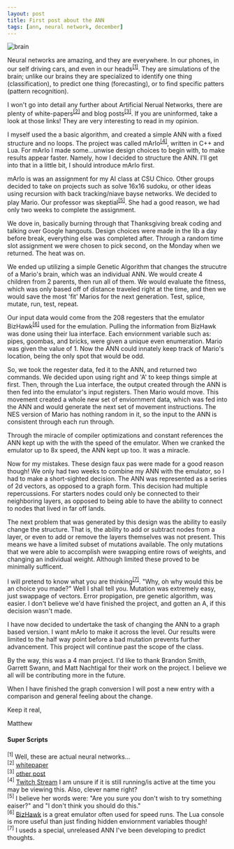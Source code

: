 ```yaml
---
layout: post
title: First post about the ANN
tags: [ann, neural network, december]
---
```


![brain](http://www.extremetech.com/wp-content/uploads/2015/10/neural-networks-3.jpg)

Neural networks are amazing, and they are everywhere.  In our phones, in our self driving cars, and even in our heads<sup>[[1]](#1)</sup>.  They are simulations of the brain; unlike our brains they are specialized to identify one thing (classification), to predict one thing (forecasting), or to find specific patters (pattern recognition).


I won't go into detail any further about Artificial Nerual Networks, there are plenty of white-papers<sup>[[2]](#2)</sup> and blog posts<sup>[[3]](#3)</sup>.  If you are uninformed, take a look at those links!  They are very interesting to read in my opinion.

I myself used the a basic algorithm, and created a simple ANN with a fixed structure and no loops.  The project was called mArIo<sup>[[4]](#4)</sup>, written in C++ and Lua.  For mArIo I made some...unwise design choices to begin with, to make results appear faster.  Namely, how I decided to structure the ANN.  I'll get into that in a little bit, I should introduce mArIo first.

mArIo is was an assignment for my AI class at CSU Chico.  Other groups decided to take on projects such as solve 16x16 sudoku, or other ideas using recursion with back tracking/niave bayse networks.  We decided to play Mario.  Our professor was skeptial<sup>[[5]](#5)</sup>.  She had a good reason, we had only two weeks to complete the assignment.

We dove in, basically burning through that Thanksgiving break coding and talking over Google hangouts.  Design choices were made in the lib a day before break, everything else was completed after.  Through a random time slot assignment we were chosen to pick second, on the Monday when we returned.  The heat was on.

  We ended up utilizing a simple Genetic Algorithm that changes the strucutre of a Mario's brain, which was an individual ANN.  We would create 4 children from 2 parents, then run all of them.  We would evaluate the fitness, which was only based off of distance traveled right at the time, and then we would save the most 'fit' Marios for the next generation.  Test, splice, mutate, run, test, repeat.

Our input data would come from the 208 regesters that the emulator BizHawk<sup>[[6]](#6)</sup> used for the emulation.  Pulling the information from BizHawk was done using their lua interface.  Each enviornment variable such as: pipes, goombas, and bricks, were given a unique even enumeration.  Mario was given the value of 1.  Now the ANN could innately keep track of Mario's location, being the only spot that would be odd.  

So, we took the regester data, fed it to the ANN, and returned two commands.  We decided upon using right and 'A' to keep things simple at first.  Then, through the Lua interface, the output created through the ANN is then fed into the emulator's input registers.  Then Mario would move.  This movement created a whole new set of enviornment data, which was fed into the ANN and would generate the next set of movement instructions.  The NES version of Mario has nothing random in it, so the input to the ANN is consistent through each run through.

Through the miracle of compiler optimizations and constant references the ANN kept up with the with the speed of the emulator.  When we cranked the emulator up to 8x speed, the ANN kept up too.  It was a miracle.

Now for my mistakes.  These design faux pas were made for a good reason though!  We only had two weeks to combine my ANN with the emulator, so I had to make a short-sighted decision.  The ANN was represented as a series of 2d vectors, as opposed to a graph form.  This decision had multiple repercussions.  For starters nodes could only be connected to their neighboring layers, as opposed to being able to have the ability to connect to nodes that lived in far off lands.  

The next problem that was generated by this design was the ability to easily change the structure.  That is, the ability to add or subtract nodes from a layer, or even to add or remove the layers themselves was not present.  This means we have a limited subset of mutations available.  The only mutations that we were able to accomplish were swapping entire rows of weights, and changing an individual weight.  Although limited these proved to be minimally sufficent.

I will pretend to know what you are thinking<sup>[[7]](#7)</sup>.  "Why, oh why would this be an choice you made?"  Well I shall tell you.  Mutation was extremely easy, just swappage of vectors.  Error propigation, pre genetic algorithm, was easier.  I don't believe we'd have finished the project, and gotten an A, if this decision wasn't made.

I have now decided to undertake the task of changing the ANN to a graph based version.  I want mArIo to make it across the level.  Our results were limited to the half way point before a bad mutation prevents further advancement.  This project will continue past the scope of the class.

By the way, this was a 4 man project.  I'd like to thank Brandon Smith, Garrett Swann, and Matt Nachtigal for their work on the project.  I believe we all will be contributing more in the future.

When I have finished the graph conversion I will post a new entry with a comparison and general feeling about the change.

Keep it real,

Matthew


#### Super Scripts
<sup id="1">[1]</sup> Well, these are actual neural networks...<br />
<sup id="2">[2]</sup> [whitepaper](http://www.roguewave.com/getattachment/80bd5b86-ea29-457a-a0e1-db07e4cc5157/Neural-Networks-An-Introductiontarget=)<br />
<sup id="3">[3]</sup> [other post](http://www.psych.utoronto.ca/users/reingold/courses/ai/cache/neural2.html)<br />
<sup id="4">[4]</sup> [Twitch Stream](https://www.twitch.tv/chrynde)  I am unsure if it is still running/is active at the time you may be viewing this.  Also, clever name right?<br />
<sup id="5">[5]</sup> I believe her words were: "Are you sure you don't wish to try something eaiser?" and "I don't think you should do this."<br />
<sup id="6">[6]</sup> [BizHawk](http://tasvideos.org/Bizhawk.html) is a great emulator often used for speed runs.  The Lua console is more useful than just finding hidden enviornment variables though!<br />
<sup id="7">[7]</sup> I useds a special, unreleased ANN I've been developing to predict thoughts.<br />
